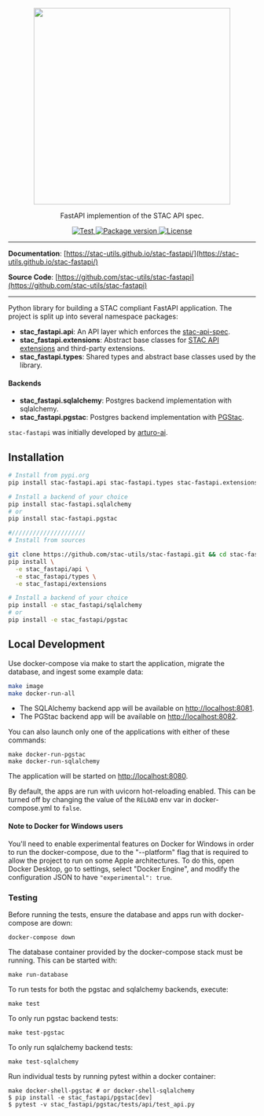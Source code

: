<p align="center">
  <img src="https://github.com/radiantearth/stac-site/raw/master/images/logo/stac-030-long.png" width=400>
  <p align="center">FastAPI implemention of the STAC API spec.</p>
</p>
<p align="center">
  <a href="https://github.com/stac-utils/stac-fastapi/actions?query=workflow%3Acicd" target="_blank">
      <img src="https://github.com/stac-utils/stac-fastapi/workflows/stac-fastapi/badge.svg" alt="Test">
  </a>
  <a href="https://pypi.org/project/stac-fastapi" target="_blank">
      <img src="https://img.shields.io/pypi/v/stac-fastapi.api?color=%2334D058&label=pypi%20package" alt="Package version">
  </a>
  <a href="https://github.com/stac-utils/stac-fastapi/blob/master/LICENSE" target="_blank">
      <img src="https://img.shields.io/github/license/stac-utils/stac-fastapi.svg" alt="License">
  </a>
</p>

---

**Documentation**: [https://stac-utils.github.io/stac-fastapi/](https://stac-utils.github.io/stac-fastapi/)

**Source Code**: [https://github.com/stac-utils/stac-fastapi](https://github.com/stac-utils/stac-fastapi)

---

Python library for building a STAC compliant FastAPI application.  The project is split up into several namespace
packages:

- **stac_fastapi.api**: An API layer which enforces the [stac-api-spec](https://github.com/radiantearth/stac-api-spec).
- **stac_fastapi.extensions**: Abstract base classes for [STAC API extensions](https://github.com/radiantearth/stac-api-spec/blob/master/extensions.md) and third-party extensions.
- **stac_fastapi.types**: Shared types and abstract base classes used by the library.

#### Backends
- **stac_fastapi.sqlalchemy**: Postgres backend implementation with sqlalchemy.
- **stac_fastapi.pgstac**: Postgres backend implementation with [PGStac](https://github.com/stac-utils/pgstac).

`stac-fastapi` was initially developed by [arturo-ai](https://github.com/arturo-ai).

## Installation

```bash
# Install from pypi.org
pip install stac-fastapi.api stac-fastapi.types stac-fastapi.extensions

# Install a backend of your choice
pip install stac-fastapi.sqlalchemy
# or
pip install stac-fastapi.pgstac

#/////////////////////
# Install from sources

git clone https://github.com/stac-utils/stac-fastapi.git && cd stac-fastapi
pip install \
  -e stac_fastapi/api \
  -e stac_fastapi/types \
  -e stac_fastapi/extensions

# Install a backend of your choice
pip install -e stac_fastapi/sqlalchemy
# or
pip install -e stac_fastapi/pgstac
```

## Local Development

Use docker-compose via make to start the application, migrate the database, and ingest some example data:
```bash
make image
make docker-run-all
```

- The SQLAlchemy backend app will be available on <http://localhost:8081>.
- The PGStac backend app will be available on <http://localhost:8082>.

You can also launch only one of the applications with either of these commands:

```shell
make docker-run-pgstac
make docker-run-sqlalchemy
```

The application will be started on <http://localhost:8080>.

By default, the apps are run with uvicorn hot-reloading enabled. This can be turned off by changing the value
of the `RELOAD` env var in docker-compose.yml to `false`.

#### Note to Docker for Windows users

You'll need to enable experimental features on Docker for Windows in order to run the docker-compose,
due to the "--platform" flag that is required to allow the project to run on some Apple architectures.
To do this, open Docker Desktop, go to settings, select "Docker Engine", and modify the configuration
JSON to have `"experimental": true`.

### Testing

Before running the tests, ensure the database and apps run with docker-compose are down:

```shell
docker-compose down
```

The database container provided by the docker-compose stack must be running. This can be started with:

```shell
make run-database
```

To run tests for both the pgstac and sqlalchemy backends, execute:

```shell
make test
```

To only run pgstac backend tests:

```shell
make test-pgstac
```

To only run sqlalchemy backend tests:

```shell
make test-sqlalchemy
```

Run individual tests by running pytest within a docker container:

```shell
make docker-shell-pgstac # or docker-shell-sqlalchemy
$ pip install -e stac_fastapi/pgstac[dev]
$ pytest -v stac_fastapi/pgstac/tests/api/test_api.py 
```

